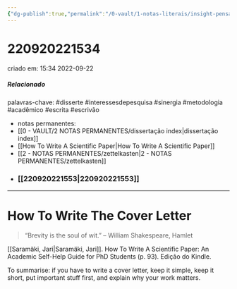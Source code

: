 ```yaml
---
{"dg-publish":true,"permalink":"/0-vault/1-notas-literais/insight-pensamento-e-meditacao/how-to-write-the-cover-letter/","tags":["disserte","interessesdepesquisa","sinergia","metodologia","acadêmico","escrita","escrivão"],"dgHomeLink":true,"dgShowLocalGraph":true,"dgShowFileTree":true,"dgEnableSearch":true,"noteIcon":""}
---
```


# 220920221534
criado em: 15:34 2022-09-22

##### Relacionado
palavras-chave: #disserte #interessesdepesquisa #sinergia #metodologia #acadêmico #escrita #escrivão 
- notas permanentes: 
- [[0 - VAULT/2 NOTAS PERMANENTES/dissertação index\|dissertação index]]
- [[How To Write A Scientific Paper\|How To Write A Scientific Paper]]
- [[2 - NOTAS PERMANENTES/zettelkasten\|2 - NOTAS PERMANENTES/zettelkasten]]
- ### [[220920221553\|220920221553]]
---
# How To Write The Cover Letter 
>“Brevity is the soul of wit.” – William Shakespeare, Hamlet

[[Saramäki, Jari\|Saramäki, Jari]]. How To Write A Scientific Paper: An Academic Self-Help Guide for PhD Students (p. 93). Edição do Kindle. 

To summarise: if you have to write a cover letter, keep it simple, keep it short, put important stuff first, and explain why your work matters.
